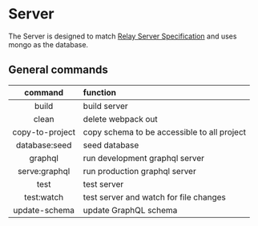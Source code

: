 # Server

The Server is designed to match [Relay Server Specification](https://relay.dev/docs/en/graphql-server-specification) and uses mongo as the database.

## General commands

|     command     | function                                    |
| :-------------: | :------------------------------------------ |
|      build      | build server                                |
|      clean      | delete webpack out                          |
| copy-to-project | copy schema to be accessible to all project |
|  database:seed  | seed database                               |
|     graphql     | run development graphql server              |
|  serve:graphql  | run production graphql server               |
|      test       | test server                                 |
|   test:watch    | test server and watch for file changes      |
|  update-schema  | update GraphQL schema                       |
